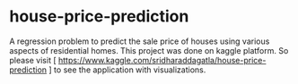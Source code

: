 # house-price-prediction
A regression problem to predict the sale price of houses using various aspects of residential homes. This project was done on kaggle platform. So please visit [ https://www.kaggle.com/sridharaddagatla/house-price-prediction ] to see the application with visualizations. 
